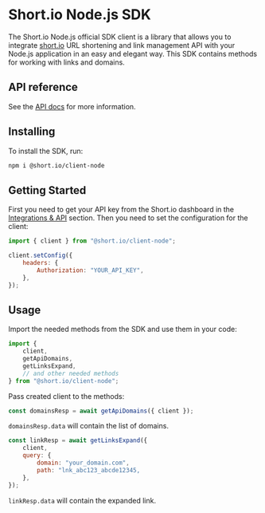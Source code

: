 # Short.io Node.js SDK

The Short.io Node.js official SDK client is a library that allows you to integrate [short.io](https://short.io) URL shortening and link management API with your Node.js application in an easy and elegant way.
This SDK contains methods for working with links and domains.

## API reference

See the [API docs](https://developers.short.io/reference) for more information.

## Installing

To install the SDK, run:

```sh
npm i @short.io/client-node
```

## Getting Started

First you need to get your API key from the Short.io dashboard in the [Integrations & API](https://app.short.io/settings/integrations/api-key) section.
Then you need to set the configuration for the client:

```js
import { client } from "@short.io/client-node";

client.setConfig({
    headers: {
        Authorization: "YOUR_API_KEY",
    },
});
```

## Usage

Import the needed methods from the SDK and use them in your code:

```js
import {
    client,
    getApiDomains,
    getLinksExpand,
    // and other needed methods
} from "@short.io/client-node";
```

Pass created client to the methods:

```js
const domainsResp = await getApiDomains({ client });
```

`domainsResp.data` will contain the list of domains.

```js
const linkResp = await getLinksExpand({
    client,
    query: {
        domain: "your_domain.com",
        path: "lnk_abc123_abcde12345,
    },
});
```

`linkResp.data` will contain the expanded link.
